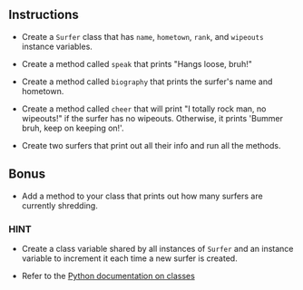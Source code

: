 ## Instructions

* Create a `Surfer` class that has `name`, `hometown`, `rank`, and `wipeouts` instance variables.

* Create a method called `speak` that prints "Hangs loose, bruh!"

* Create a method called `biography` that prints the surfer's name and hometown.

* Create a method called `cheer` that will print "I totally rock man, no wipeouts!" if the surfer has no wipeouts. Otherwise, it prints 'Bummer bruh, keep on keeping on!'.

* Create two surfers that print out all their info and run all the methods.


## Bonus

* Add a method to your class that prints out how many surfers are currently shredding.

### HINT

* Create a class variable shared by all instances of `Surfer` and an instance variable to increment it each time a new surfer is created.

* Refer to the [Python documentation on classes](https://docs.python.org/3/tutorial/classes.html)
